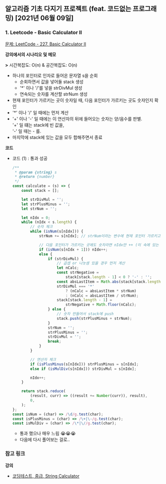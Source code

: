 ## 알고리즘 기초 다지기 프로젝트 (feat. 코드없는 프로그래밍) \[2021년 06월 09일\]

### **1.** Leetcode - Basic Calculator II

[문제: LeetCode - 227. Basic Calculator II](https://leetcode.com/problems/basic-calculator-ii/)

**강의에서의 시나리오 및 메모**

**\>** 시간복잡도: O(n) & 공간복잡도: O(n)

-   하나의 포인터로 인자로 들어온 문자열 s을 순회
    -   순회하면서 값을 넣어둘 stack 생성
    -   '\*' 이나 '/'를 넣을 strDivMul 생성
    -   연속되는 숫자를 계산할 strNum 생성
-   현재 포인터가 가르키는 곳이 숫자일 때, 다음 포인터가 가르키는 곳도 숫자인지 확인
-   '\*' 이나 '/' 일 때에는 먼저 계산
-   '+' 이나 '-' 일 때에는 이 연산자의 뒤에 들어오는 숫자는 양/음수를 판별.  
    '+' 일 떄는 stack에 빈 값을,  
    '-' 일 때는 - 를.
-   마지막에 stack에 있는 값을 모두 합해주면서 종료

**코드**

-   코드 (1) : 통과 성공

    ```js
    /**
     * @param {string} s
     * @return {number}
     */
    const calculate = (s) => {
        const stack = [];

        let strDivMul = '';
        let strPlusMinus = '';
        let strNum = '';

        let nIdx = 0;
        while (nIdx < s.length) {
            // 숫자 체크
            while (isNum(s[nIdx])) {
                strNum += s[nIdx]; // strNum이라는 변수에 현재 포인터 가르키고 있는 문자(숫자) in

                // 다음 포인터가 가르키는 곳에도 숫자라면 nIdx만 ++ (이 속에 있는 while문에서 빠져나가지 않고 계산을 위함)
                if (isNum(s[nIdx + 1])) nIdx++;
                else {
                    if (strDivMul) {
                        // 곱셉 or 나눗셈 있을 경우 먼저 계산
                        let nCalc;
                        const strNegative =
                            stack[stack.length - 1] < 0 ? '-' : '';
                        const absLastItem = Math.abs(stack[stack.length - 1]);
                        strDivMul === '*'
                            ? (nCalc = absLastItem * strNum)
                            : (nCalc = absLastItem / strNum);
                        stack[stack.length - 1] =
                            strNegative + Math.floor(nCalc);
                    } else {
                        // 숫자 만들어서 stack에 push
                        stack.push(strPlusMinus + strNum);
                    }
                    strNum = '';
                    strPlusMinus = '';
                    strDivMul = '';
                    break;
                }
            }

            // 연산자 체크
            if (isPlusMinus(s[nIdx])) strPlusMinus = s[nIdx];
            else if (isMulDiv(s[nIdx])) strDivMul = s[nIdx];

            nIdx++;
        }

        return stack.reduce(
            (result, curr) => ((result += Number(curr)), result),
            0,
        );
    };
    const isNum = (char) => /\d/g.test(char);
    const isPlusMinus = (char) => /\+|\-/g.test(char);
    const isMulDiv = (char) => /\*|\//g.test(char);
    ```

    -   통과 했으나 매우 느림 😭😭😭
    -   다음에 다시 풀어보는 걸로..

### **참고 링크**

**강의**

-   [코딩테스트, 중급, String Calculator](https://youtu.be/7Hf55tQR_O0)
